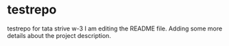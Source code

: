 # testrepo
testrepo for tata strive w-3
I am editing the README file. Adding some more details about the project description.

